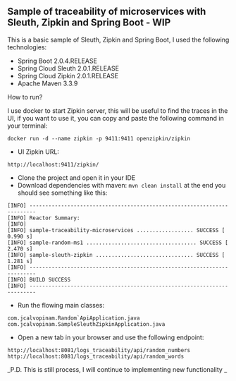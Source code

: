 Sample of traceability of microservices with Sleuth, Zipkin and Spring Boot - WIP
---

This is a basic sample of Sleuth, Zipkin and Spring Boot, I used the following technologies:
* Spring Boot 2.0.4.RELEASE
* Spring Cloud Sleuth 2.0.1.RELEASE
* Spring Cloud Zipkin 2.0.1.RELEASE
* Apache Maven 3.3.9

How to run?

I use docker to start Zipkin server, this will be useful to find the traces in the UI,
if you want to use it, you can copy and paste the following command in your terminal:

```
docker run -d --name zipkin -p 9411:9411 openzipkin/zipkin
```

* UI Zipkin URL:
```
http://localhost:9411/zipkin/
```
* Clone the project and open it in your IDE
* Download dependencies with maven: `mvn clean install` at the end you should see something like this:
```
[INFO] ------------------------------------------------------------------------
[INFO] Reactor Summary:
[INFO]
[INFO] sample-traceability-microservices .................. SUCCESS [  0.990 s]
[INFO] sample-random-ms1 ................................... SUCCESS [  2.470 s]
[INFO] sample-sleuth-zipkin ............................... SUCCESS [  1.281 s]
[INFO] ------------------------------------------------------------------------
[INFO] BUILD SUCCESS
[INFO] ------------------------------------------------------------------------
```
* Run the flowing main classes:
```
com.jcalvopinam.Random`ApiApplication.java
com.jcalvopinam.SampleSleuthZipkinApplication.java
```

* Open a new tab in your browser and use the following endpoint:
```
http://localhost:8081/logs_traceability/api/random_numbers
http://localhost:8081/logs_traceability/api/random_words
```

_P.D. This is still process, I will continue to implementing new functionality _